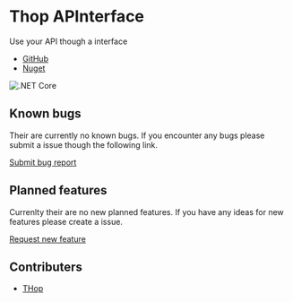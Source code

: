 # Thop APInterface
Use your API though a interface

- [GitHub](https://github.com/thopdev/THop.APInterface)
- [Nuget](https://www.nuget.org/packages/THop.APInterface/)


![.NET Core](https://github.com/thopdev/THop.APInterface/workflows/.NET%20Core/badge.svg?branch=master)

## Known bugs
Their are currently no known bugs. If you encounter any bugs please submit a issue though the following link.

[Submit bug report](https://github.com/thopdev/THop.APInterface/issues/new?assignees=&labels=&template=bug_report.md&title=)

## Planned features
Currenlty their are no new planned features. If you have any ideas for new features please create a issue. 

[Request new feature](https://github.com/thopdev/THop.APInterface/issues/new?assignees=&labels=&template=feature_request.md&title=)

## Contributers
- [THop](https://github.com/thopdev)
